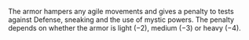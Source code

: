 The armor hampers any agile movements and gives a penalty to tests against Defense, sneaking and the use of mystic powers. The penalty depends on whether the armor is light (−2), medium (−3) or heavy (−4).